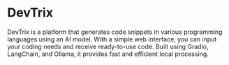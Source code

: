 # DevTrix
DevTrix is a platform that generates code snippets in various programming languages using an AI model. With a simple web interface, you can input your coding needs and receive ready-to-use code. Built using Gradio, LangChain, and Ollama, it provides fast and efficient local processing.
